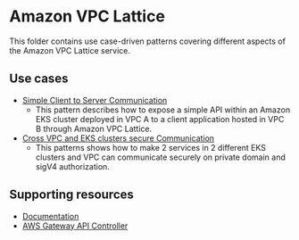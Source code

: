 # Amazon VPC Lattice

This folder contains use case-driven patterns covering different aspects of the Amazon VPC Lattice service.

## Use cases

- [Simple Client to Server Communication](./client-server-communication/)
  - This pattern describes how to expose a simple API within an Amazon EKS cluster deployed in VPC A to a client application hosted in VPC B through Amazon VPC Lattice.
- [Cross VPC and EKS clusters secure Communication](./cross-cluster-pod-communication/)
  - This patterns shows how to make 2 services in 2 different EKS clusters and VPC can communicate securely on private domain and sigV4 authorization.


## Supporting resources

- [Documentation](https://docs.aws.amazon.com/vpc-lattice/latest/ug/what-is-vpc-lattice.html)
- [AWS Gateway API Controller](https://www.gateway-api-controller.eks.aws.dev/)
